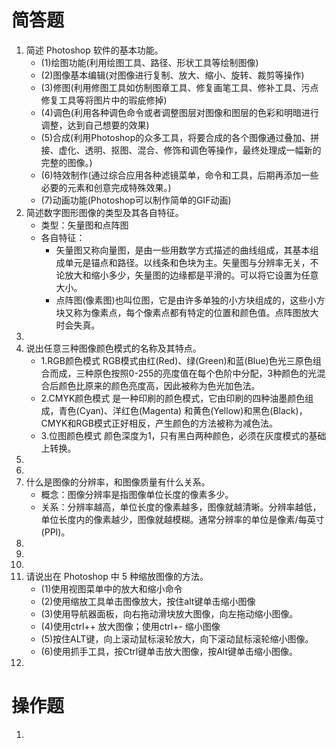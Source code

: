# 简答题

1. 简述 Photoshop 软件的基本功能。
   - (1)绘图功能(利用绘图工具、路径、形状工具等绘制图像)
   - (2)图像基本编辑(对图像进行复制、放大、缩小、旋转、裁剪等操作)
   - (3)修图(利用修图工具如仿制图章工具、修复画笔工具、修补工具、污点修复工具等将图片中的瑕疵修掉)
   - (4)调色(利用各种调色命令或者调整图层对图像和图层的色彩和明暗进行调整，达到自己想要的效果)
   - (5)合成(利用Photoshop的众多工具，将要合成的各个图像通过叠加、拼接、虚化、透明、抠图、混合、修饰和调色等操作，最终处理成一幅新的完整的图像。)
   - (6)特效制作(通过综合应用各种滤镜菜单，命令和工具，后期再添加一些必要的元素和创意完成特殊效果。)
   - (7)动画功能(Photoshop可以制作简单的GIF动画)
2. 简述数字图形图像的类型及其各自特征。
   - 类型：矢量图和点阵图
   - 各自特征：
     - 矢量图又称向量图，是由一些用数学方式描述的曲线组成，其基本组成单元是锚点和路径。以线条和色块为主。矢量图与分辨率无关，不论放大和缩小多少，矢量图的边缘都是平滑的。可以将它设置为任意大小。 
     - 点阵图(像素图)也叫位图，它是由许多单独的小方块组成的，这些小方块又称为像素点，每个像素点都有特定的位置和颜色值。点阵图放大时会失真。
3. 
4. 说出任意三种图像颜色模式的名称及其特点。
   - 1.RGB颜色模式
     RGB模式由红(Red)、绿(Green)和蓝(Blue)色光三原色组合而成，三种原色按照0-255的亮度值在每个色阶中分配，3种颜色的光混合后颜色比原来的颜色亮度高，因此被称为色光加色法。
   - 2.CMYK颜色模式
     是一种印刷的颜色模式，它由印刷的四种油墨颜色组成，青色(Cyan)、洋红色(Magenta) 和黄色(Yellow)和黑色(Black)，CMYK和RGB模式正好相反，产生颜色的方法被称为减色法。
   - 3.位图颜色模式
     颜色深度为1，只有黑白两种颜色，必须在灰度模式的基础上转换。
5. 
6. 
7. 什么是图像的分辨率，和图像质量有什么关系。
   - 概念：图像分辨率是指图像单位长度的像素多少。
   - 关系：分辨率越高，单位长度的像素越多，图像就越清晰。分辨率越低，单位长度内的像素越少，图像就越模糊。通常分辨率的单位是像素/每英寸(PPI)。
8. 
9. 
10. 
11. 请说出在 Photoshop 中 5 种缩放图像的方法。
    - (1)使用视图菜单中的放大和缩小命令
    - (2)使用缩放工具单击图像放大，按住alt键单击缩小图像
    - (3)使用导航器面板，向右拖动滑块放大图像，向左拖动缩小图像。
    - (4)使用ctrl++ 放大图像；使用ctrl+- 缩小图像
    - (5)按住ALT键，向上滚动鼠标滚轮放大，向下滚动鼠标滚轮缩小图像。
    - (6)使用抓手工具，按Ctrl键单击放大图像，按Alt键单击缩小图像。
12. 

# 操作题

1. 